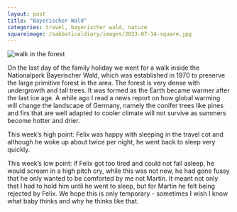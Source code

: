 ```yaml
---
layout: post
title: "Bayerischer Wald"
categories: travel, bayerischer wald, nature
squareimage: /sabbaticaldiary/images/2023-07-14-square.jpg
---
```

<img src="/sabbaticaldiary/images/2023-07-14.jpg" alt="walk in the forest" class="center">

On the last day of the family holiday we went for a walk inside the Nationalpark Bayerischer Wald, which was established in 1970 to preserve the large primitive forest in the area. The forest is very dense with undergrowth and tall trees. It was formed as the Earth became warmer after the last ice age. A while ago I read a news report on how global warming will change the landscape of Germany, namely the conifer trees like pines and firs that are well adapted to cooler climate will not survive as summers become hotter and drier. 

This week’s high point: Felix was happy with sleeping in the travel cot and although he woke up about twice per night, he went back to sleep very quickly. 

This week’s low point: if Felix got too tired and could not fall asleep, he would scream in a high pitch cry, while this was not new, he had gone fussy that he only wanted to be comforted by me not Martin. It meant not only that I had to hold him until he went to sleep, but for Martin he felt being rejected by Felix. We hope this is only temporary - sometimes I wish I know what baby thinks and why he thinks like that. 